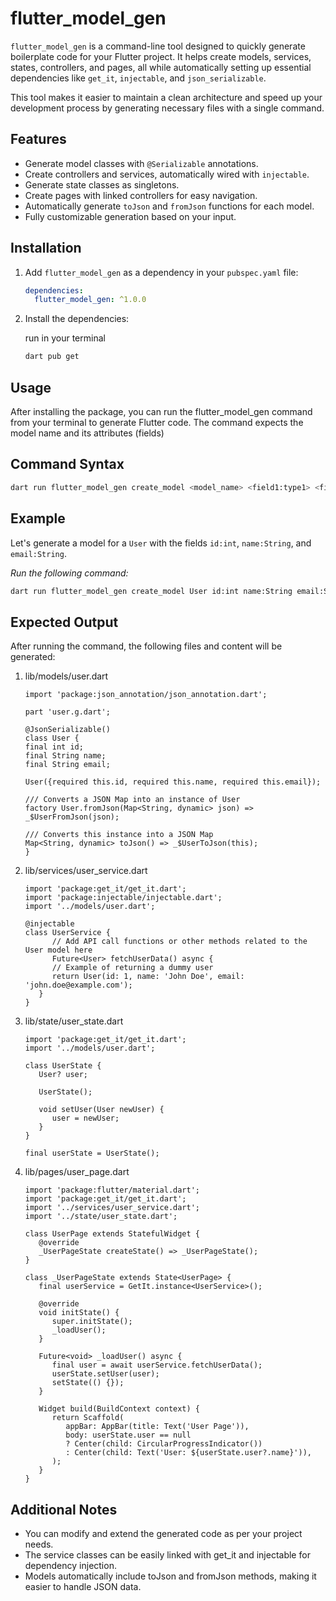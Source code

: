 # flutter_model_gen

`flutter_model_gen` is a command-line tool designed to quickly generate boilerplate code for your Flutter project. It helps create models, services, states, controllers, and pages, all while automatically setting up essential dependencies like `get_it`, `injectable`, and `json_serializable`.

This tool makes it easier to maintain a clean architecture and speed up your development process by generating necessary files with a single command.

## Features

- Generate model classes with `@Serializable` annotations.
- Create controllers and services, automatically wired with `injectable`.
- Generate state classes as singletons.
- Create pages with linked controllers for easy navigation.
- Automatically generate `toJson` and `fromJson` functions for each model.
- Fully customizable generation based on your input.

## Installation

1. Add `flutter_model_gen` as a dependency in your `pubspec.yaml` file:

   ```yaml
   dependencies:
     flutter_model_gen: ^1.0.0
   
2. Install the dependencies:

    run in your terminal
    
    ```bash
    dart pub get
   ```

## Usage

After installing the package, you can run the flutter_model_gen command from your terminal to generate Flutter code. The command expects the model name and its attributes (fields)

## Command Syntax

```bash
dart run flutter_model_gen create_model <model_name> <field1:type1> <field2:type2> ... <fieldN:typeN>
```

## Example

Let's generate a model for a `User` with the fields `id:int`, `name:String`, and `email:String`.

_Run the following command:_

```bash
dart run flutter_model_gen create_model User id:int name:String email:String
```

## Expected Output
After running the command, the following files and content will be generated:

1. lib/models/user.dart
   ```code
   import 'package:json_annotation/json_annotation.dart';

   part 'user.g.dart';
   
   @JsonSerializable()
   class User {
   final int id;
   final String name;
   final String email;
   
   User({required this.id, required this.name, required this.email});
   
   /// Converts a JSON Map into an instance of User
   factory User.fromJson(Map<String, dynamic> json) => _$UserFromJson(json);
   
   /// Converts this instance into a JSON Map
   Map<String, dynamic> toJson() => _$UserToJson(this);
   }
   ```

2. lib/services/user_service.dart
   ```code
   import 'package:get_it/get_it.dart';
   import 'package:injectable/injectable.dart';
   import '../models/user.dart';
   
   @injectable
   class UserService {
         // Add API call functions or other methods related to the User model here
         Future<User> fetchUserData() async {
         // Example of returning a dummy user
         return User(id: 1, name: 'John Doe', email: 'john.doe@example.com');
      }
   }
   ```
   
3. lib/state/user_state.dart
   ```code
   import 'package:get_it/get_it.dart';
   import '../models/user.dart';
   
   class UserState {
      User? user;
   
      UserState();
   
      void setUser(User newUser) {
         user = newUser;
      }
   }
   
   final userState = UserState();
   ```
   
4. lib/pages/user_page.dart
   ```code
   import 'package:flutter/material.dart';
   import 'package:get_it/get_it.dart';
   import '../services/user_service.dart';
   import '../state/user_state.dart';
   
   class UserPage extends StatefulWidget {
      @override
      _UserPageState createState() => _UserPageState();
   }
   
   class _UserPageState extends State<UserPage> {
      final userService = GetIt.instance<UserService>();
   
      @override
      void initState() {
         super.initState();
         _loadUser();
      }
   
      Future<void> _loadUser() async {
         final user = await userService.fetchUserData();
         userState.setUser(user);
         setState(() {});
      }
   
      Widget build(BuildContext context) {
         return Scaffold(
            appBar: AppBar(title: Text('User Page')),
            body: userState.user == null
            ? Center(child: CircularProgressIndicator())
            : Center(child: Text('User: ${userState.user?.name}')),
         );
      }
   }
   ```
   
## Additional Notes

- You can modify and extend the generated code as per your project needs.
- The service classes can be easily linked with get_it and injectable for dependency injection.
- Models automatically include toJson and fromJson methods, making it easier to handle JSON data.

